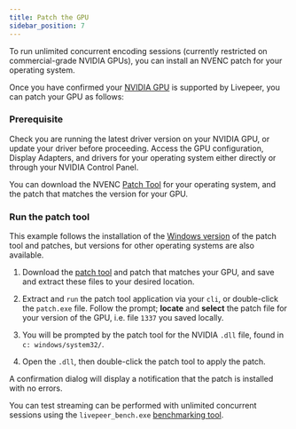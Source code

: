 ```yaml
---
title: Patch the GPU 
sidebar_position: 7
---
```


To run unlimited concurrent encoding sessions (currently restricted on commercial-grade NVIDIA GPUs), you can install an NVENC patch for your operating system.

Once you have confirmed your [NVIDIA GPU](/video-miners/reference/gpu-support) is supported by Livepeer, you can patch your GPU as follows:

### Prerequisite

Check you are running the latest driver version on your NVIDIA GPU, or update your driver before proceeding. Access the GPU configuration, Display Adapters, and drivers for your operating system either directly or through your NVIDIA Control Panel. 

You can download the NVENC [Patch Tool](https://github.com/keylase/nvidia-patch) for your operating system, and the patch that matches the version for your GPU.

### Run the patch tool

This example follows the installation of the [Windows version](https://github.com/keylase/nvidia-patch/tree/master/win) of the patch tool and patches, but versions for other operating systems are also available.

1. Download the [patch tool](https://github.com/keylase/nvidia-patch) and patch that matches your GPU, and save and extract these files to your desired location.

1. Extract and `run` the patch tool application via your `cli`, or double-click the `patch.exe` file. Follow the prompt; **locate** and **select** the patch file for your version of the GPU, i.e. file `1337` you saved locally. 

1. You will be prompted by the patch tool for the NVIDIA `.dll` file, found in  `c: windows/system32/`. 

1. Open the `.dll`, then double-click the patch tool to apply the patch. 

A confirmation dialog will display a notification that the patch is installed with no errors. 

You can test streaming can be performed with unlimited concurrent sessions using the  `livepeer_bench.exe` [benchmarking tool](/video-miners/how-to-guides/benchmarking).